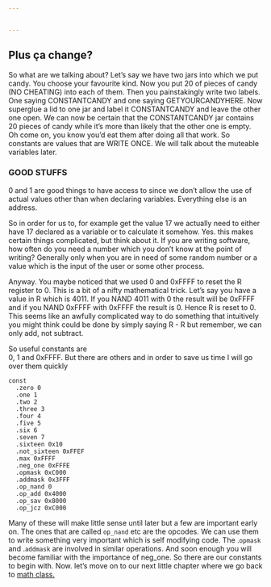 ```yaml
---


---
```


<h2 id="plus-ça-change">Plus ça change?</h2>
<p>So what are we talking about? Let’s say we have two jars into which we put candy. You choose your favourite kind. Now you put 20 of pieces of candy (NO CHEATING) into each of them. Then you painstakingly write two labels. One saying CONSTANTCANDY and one saying  GETYOURCANDYHERE. Now superglue a lid to one jar and label it CONSTANTCANDY and leave the other one open. We can now be certain that the CONSTANTCANDY jar contains 20 pieces of candy while it’s more than likely that the other one is empty. Oh come on, you know you’d eat them after doing all that work. So constants are values that are WRITE ONCE. We will talk about the muteable variables later.</p>
<h3 id="good-stuffs">GOOD STUFFS</h3>
<p>0 and 1 are good things to have access to since we don’t allow the use of actual values other than when declaring variables. Everything else is an address.</p>
<p>So in order for us to, for example get the value 17 we actually need to either have 17 declared as a variable or to calculate it somehow. Yes. this makes certain things complicated, but think about it. If you are writing software, how often do you need a number which you don’t know at the point of writing? Generally only when you are in need of some random number or a value which is the input of the user or some other process.</p>
<p>Anyway.  You maybe noticed that we used 0 and 0xFFFF to reset the R register to 0. This is a bit of a nifty mathematical trick. Let’s say you have a value in R which is 4011. If you NAND 4011 with 0 the result will be 0xFFFF and if you NAND 0xFFFF with 0xFFFF the result is 0. Hence R is reset to 0.<br>
This seems like an awfully complicated way to do something that intuitively you might think could be done by simply saying R - R but remember, we can only add, not subtract.</p>
<p>So useful constants are<br>
0, 1 and 0xFFFF. But there are others and in order to save us time I will go over them quickly</p>
<pre><code>const
  .zero 0
  .one 1
  .two 2
  .three 3
  .four 4
  .five 5
  .six 6
  .seven 7
  .sixteen 0x10
  .not_sixteen 0xFFEF
  .max 0xFFFF
  .neg_one 0xFFFE
  .opmask 0xC000
  .addmask 0x3FFF
  .op_nand 0
  .op_add 0x4000
  .op_sav 0x8000
  .op_jcz 0xC000
</code></pre>
<p>Many of these will make little sense until later but a few are important early on. The ones that are called <code>op_nand</code> etc are the opcodes. We can use them to write something very important which is self modifying code. The .<code>opmask</code> and .<code>addmask</code> are involved in similar operations. And soon enough you will become familiar with the importance of neg_one. So there are our constants to begin with. Now. let’s move on to our next little chapter where we go back to <a href="/oldie/arithmetic.html">math class.</a></p>

